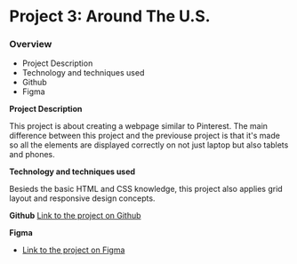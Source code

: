 # Project 3: Around The U.S.

### Overview

- Project Description
- Technology and techniques used
- Github
- Figma

**Project Description**

This project is about creating a webpage similar to Pinterest. The main difference between this project and the previouse project is that it's made so all the elements are displayed correctly on not just laptop but also tablets and phones.

**Technology and techniques used**

Besieds the basic HTML and CSS knowledge, this project also applies grid layout and responsive design concepts.

**Github**
[Link to the project on Github](https://github.com/ctsai78/se_project_aroundtheus)

**Figma**

- [Link to the project on Figma](https://www.figma.com/file/ii4xxsJ0ghevUOcssTlHZv/Sprint-3%3A-Around-the-US?node-id=0%3A1)

